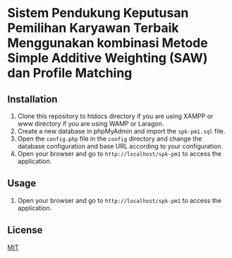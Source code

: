 # Sistem Pendukung Keputusan Pemilihan Karyawan Terbaik Menggunakan kombinasi Metode Simple Additive Weighting (SAW) dan Profile Matching


## Installation

1. Clone this repository to htdocs directory if you are using XAMPP or www directory if you are using WAMP or Laragon.
2. Create a new database in phpMyAdmin and import the `spk-pm1.sql` file.
3. Open the `config.php` file in the `config` directory and change the database configuration and base URL according to your configuration.
4. Open your browser and go to `http://localhost/spk-pm1` to access the application.

## Usage

1. Open your browser and go to `http://localhost/spk-pm1` to access the application.

## License

[MIT](https://choosealicense.com/licenses/mit/)
